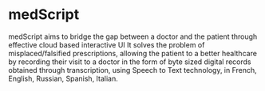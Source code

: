 # medScript
medScript aims to bridge the gap between a doctor and the patient through effective cloud based interactive UI It solves the problem of misplaced/falsified prescriptions, allowing the patient to a better healthcare by recording their visit to a doctor in the form of byte sized digital records obtained through transcription, using Speech to Text technology, in French, English, Russian, Spanish, Italian.
